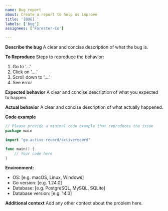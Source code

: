 ```yaml
---
name: Bug report
about: Create a report to help us improve
title: '[BUG] '
labels: ['bug']
assignees: ['Forester-Co']

---
```


**Describe the bug**
A clear and concise description of what the bug is.

**To Reproduce**
Steps to reproduce the behavior:
1. Go to '...'
2. Click on '....'
3. Scroll down to '....'
4. See error

**Expected behavior**
A clear and concise description of what you expected to happen.

**Actual behavior**
A clear and concise description of what actually happened.

**Code example**
```go
// Please provide a minimal code example that reproduces the issue
package main

import "go-active-record/activerecord"

func main() {
    // Your code here
}
```

**Environment:**
 - OS: [e.g. macOS, Linux, Windows]
 - Go version: [e.g. 1.24.0]
 - Database: [e.g. PostgreSQL, MySQL, SQLite]
 - Database version: [e.g. 14.0]

**Additional context**
Add any other context about the problem here. 